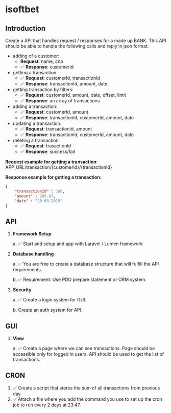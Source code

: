 # isoftbet

## Introduction
Create a API that handles request / responses for a made up BANK. This API should be able to handle the following calls and reply in json format:
- adding of a customer:
    - **Request**: name, cnp
    - ✅ **Response**: customerId
- getting a transaction:
    - ✅ **Request**: customerId, transactionId
    - ✅ **Response**: transactionId, amount, date
- getting transaction by filters:
    - ✅ **Request**: customerId, amount, date, offset, limit
    - ✅ **Response**: an array of transactions
- adding a transaction:
    - ✅ **Request**: customerId, amount
    - ✅ **Response**: transactionId, customerId, amount, date
- updating a transaction:
    - ✅ **Request**: transactionId, amount
    - ✅ **Response**: transactionId, customerId, amount, date
- deleting a transaction:
    - ✅ **Request**: trasactionId
    - ✅ **Response**: success/fail

**Request example for getting a transaction**: APP_URL/transaction/{customerId}/{transactionId}

**Response example for getting a transaction**:
```json
{
    "transactionId" : 100,
    "amount" : 205.67,
    "date" : "20.03.2015"
}
```

## API

1. **Framework Setup**

    a. ✅ Start and setup and app with Laravel / Lumen framework

2. **Database handling**

    a. ✅ You are free to create a database structure that will fulfill the API requirements.

    b. ✅ Requirement: Use PDO prepare statement or ORM system.

3. **Security**

    a. ✅ Create a login system for GUI.

    b. Create an auth system for API.

## GUI

1. **View**

    a. ✅ Create a page where we can see transactions. Page should be accessible only for logged in users. API should be used to get the list of transactions.

## CRON

1. ✅ Create a script that stores the sum of all transactions from previous day.
2. ✅ Attach a file where you add the command you use to set up the cron job to run every 2 days at 23:47.